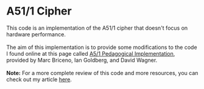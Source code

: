 # A51/1 Cipher
This code is an implementation of the A51/1 cipher that doesn't focus on hardware performance.
<br>
<br>
The aim of this implementation is to provide some modifications to the code I found online at this page called [A5/1 Pedagogical Implementation](https://cryptome.org/jya/a51-pi.htm), provided by Marc Briceno, Ian Goldberg, and David Wagner.
<br>
<br>
**Note:** For a more complete review of this code and more resources, you can check out my article [here]().
